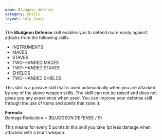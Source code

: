 ```yaml
---
name: Bludgeon defense
category: skills
layout: help_topic
---
```

The **Bludgeon Defense** skill enables you to defend more easily against attacks from the following skills:

*   INSTRUMENTS
*   MACES
*   STAVES
*   TWO-HANDED MACES
*   TWO-HANDED STAVES
*   SHIELDS
*   TWO-HANDED SHIELDS

This skill is a passive skill that is used automatically when you are attacked by any of the above weapon skills. The skilll can not be raised and does not gives you any experience when used. You can improve your defense skill through the use of items and spells that raise it.

**Formula**  
Damage Reduction = (BLUDGEON DEFENSE / 5)  
  
This means for every 5 points in this skill you take 1pt less damage when attacked with a blunt weapon.